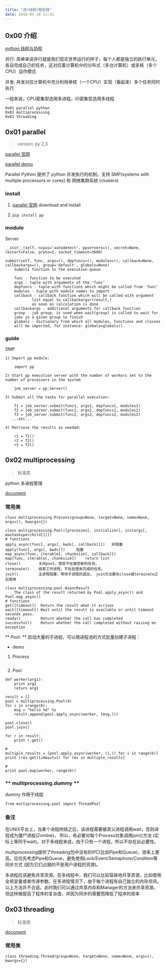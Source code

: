 ```yaml
---
title: "进(线程)程处理"
date: 2016-05-28 11:41
---
```


## 0x00 介绍

[python 线程与协程][4]

并行: 简单来说并行就是我们现实世界运行的样子，每个人都是独立的执行单元，各自完成自己的任务，这对应着计算机中的分布式（多台计算机）或多核（多个CPU）运作模式

并发: 并发对应计算机中充分利用单核（一个CPU）实现（看起来）多个任务同时执行

一般来说，CPU密集型选用多进程，IO密集型选用多线程

```
0x01 parallel python
0x02 multiprocessing
0x03 threading
```

## 0x01 parallel 

> version: py 2,3

[parallel 官网][1]

[parallel demo][2]

Parallel Python 提供了 python 并发执行的机制，支持 SMP(systems with multiple processors or cores) 和 网络集群系统 (clusters)

### install

1. [parallel 官网][1] download and install

2. `pip install pp`

### module

Server

```
__init__(self, ncpus='autodetect', ppservers=(), secret=None, restart=False, proto=2, socket_timeout=3600)

submit(self, func, args=(), depfuncs=(), modules=(), callback=None, callbackargs=(), group='default', globals=None)
    Submits function to the execution queue
    
    func - function to be executed
    args - tuple with arguments of the 'func'
    depfuncs - tuple with functions which might be called from 'func'
    modules - tuple with module names to import
    callback - callback function which will be called with argument 
            list equal to callbackargs+(result,) 
            as soon as calculation is done
    callbackargs - additional arguments for callback function
    group - job group, is used when wait(group) is called to wait for
    jobs in a given group to finish
    globals - dictionary from which all modules, functions and classes
    will be imported, for instance: globals=globals()
```

### guide

SMP

```
1) Import pp module:

    import pp

2) Start pp execution server with the number of workers set to the number of processors in the system

    job_server = pp.Server() 

3) Submit all the tasks for parallel execution:

    f1 = job_server.submit(func1, args1, depfuncs1, modules1)
    f2 = job_server.submit(func1, args2, depfuncs1, modules1)
    f3 = job_server.submit(func2, args3, depfuncs2, modules2) 
   ...etc...

4) Retrieve the results as needed:

    r1 = f1()
    r2 = f2()
    r3 = f3()
``` 

## 0x02 multiprocessing

> 标准库

python 多进程管理

[document][3]

### 常用类

```
class multiprocessing.Process(group=None, target=None, name=None, args=(), kwargs={})

class multiprocessing.Pool([processes[, initializer[, initargs[, maxtasksperchild]]]])
# functions
apply_async(func[, args[, kwds[, callback]]])   非阻塞
apply(func[, args[, kwds]])     阻塞
map_async(func, iterable[, chunksize[, callback]])
map(func, iterable[, chunksize])    return list
close()        关闭pool，使其不在接受新的任务。
terminate()    结束工作进程，不在处理未完成的任务。
join()         主进程阻塞，等待子进程的退出， join方法要在close或terminate之后使用

class multiprocessing.pool.AsyncResult
    The class of the result returned by Pool.apply_async() and Pool.map_async()
# functions
get([timeout])  Return the result when it arrives
wait([timeout]) Wait until the result is available or until timeout seconds pass.
ready()         Return whether the call has completed
successful()    Return whether the call completed without raising an exception
```

** Pool: ** 启动大量的子进程，可以用进程池的方式批量创建子进程：

* demo

1. Process

```
```

2. Pool

```
def worker(arg1):
    print arg1
    return arg1

result = []
pool = multiprocessing.Pool(4)
for i in xrange(6):
    msg = "hello %d" %i
    result.append(pool.apply_async(worker, (msg,)))

pool.close()
pool.join()

for r in result:
    print r.get()

#     
multiple_results = [pool.apply_async(worker, (i,)) for i in range(6)]
print [res.get(timeout=1) for res in multiple_results]

#
print pool.map(worker, range(6)) 
```

### ** multiprocessing.dummy **

dummy 作用于线程

```
from multiprocessing.pool import ThreadPool
```

### 备注 

在UNIX平台上，当某个进程终结之后，该进程需要被其父进程调用wait，否则进程成为僵尸进程(Zombie)， 所以，有必要对每个Process对象调用join()方法 (实际上等同于wait)。对于多线程来说，由于只有一个进程，所以不存在此必要性。

multiprocessing提供了threading包中没有的IPC(比如Pipe和Queue)，效率上更高。应优先考虑Pipe和Queue，避免使用Lock/Event/Semaphore/Condition等同步方式 (因为它们占据的不是用户进程的资源)。

多进程应该避免共享资源。在多线程中，我们可以比较容易地共享资源，比如使用全局变量或者传递参数。在多进程情况下，由于每个进程有自己独立的内存空间，以上方法并不合适。此时我们可以通过共享内存和Manager的方法来共享资源。但这样做提高了程序的复杂度，并因为同步的需要而降低了程序的效率

## 0x03 threading

> 标准库

[document][5]

### 常用类

```
class threading.Thread(group=None, target=None, name=None, args=(), kwargs={})
```






[1]: http://www.parallelpython.com/
[2]: http://www.parallelpython.com/content/view/17/31/
[3]: https://docs.python.org/2/library/multiprocessing.html
[4]: http://blog.rainy.im/2016/04/07/python-thread-and-coroutine/
[5]: https://docs.python.org/2/library/threading.html
